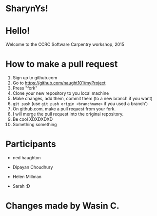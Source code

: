 SharynYs!
=======

Hello!
========

Welcome to the CCRC Software Carpentry workshop, 2015

How to make a pull request
===========================

1. Sign up to github.com
2. Go to https://github.com/naught101/myProject
3. Press "fork"
4. Clone your new repository to you local machine
5. Make changes, add them, commit them (to a new branch if you want)
6. `git push` (use `git push origin <branchname>` if you used a branch')
7. On github.com, make a pull request from your fork.
8. I will merge the pull request into the original repository.
9. Be cool XDXDXDXD
10. Something something

Participants
============
- ned haughton
- Dipayan Choudhury
- Helen Millman

- Sarah :D


Changes made by Wasin C.
========================
